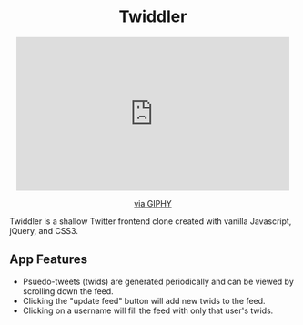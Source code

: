 <div align="center">
<h1>Twiddler</h1>
</div>

<div align="center">
<iframe src="https://giphy.com/embed/sJ9QKIFTrOWnj3dFWc" width="480" height="270" frameBorder="0" class="giphy-embed" allowFullScreen></iframe><p><a href="https://giphy.com/gifs/sJ9QKIFTrOWnj3dFWc">via GIPHY</a></p>
</div>

Twiddler is a shallow Twitter frontend clone created with vanilla Javascript, jQuery, and CSS3.

## App Features

* Psuedo-tweets (twids) are generated periodically and can be viewed by scrolling down the feed. 
* Clicking the "update feed" button will add new twids to the feed.
* Clicking on a username will fill the feed with only that user's twids.

